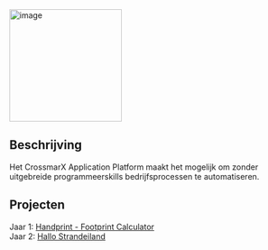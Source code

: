 <img width="199" alt="image" src="https://github.com/fdnd-agency/crossmarx/assets/1061632/fb20f1e7-e612-45a6-a695-e6d6ed756756">

## Beschrijving
Het CrossmarX Application Platform maakt het mogelijk om zonder uitgebreide programmeerskills bedrijfsprocessen te automatiseren.
 
## Projecten

Jaar 1: [Handprint - Footprint Calculator](https://github.com/fdnd-agency/crossmarx/blob/main/HANDPRINT_FOOTPRINT_CALCULATOR.md)   
Jaar 2: [Hallo Strandeiland](https://github.com/fdnd-agency/crossmarx/blob/main/HALLO_STRANDEILAND.md) 





